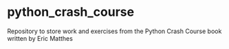 # python_crash_course
Repository to store work and exercises from the Python Crash Course book written by Eric Matthes
